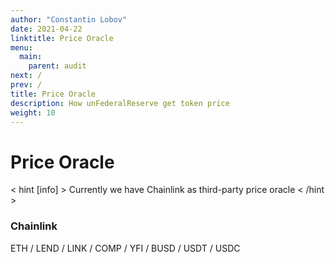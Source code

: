 ```yaml
---
author: "Constantin Lobov"
date: 2021-04-22
linktitle: Price Oracle
menu:
  main:
    parent: audit
next: /
prev: /
title: Price Oracle
description: How unFederalReserve get token price
weight: 10
---
```


# Price Oracle

< hint [info] >
Currently we have Chainlink as third-party price oracle
< /hint >

### Chainlink

ETH / LEND / LINK / COMP / YFI / BUSD / USDT / USDC
